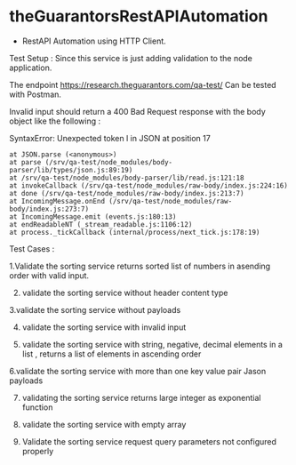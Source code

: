 # theGuarantorsRestAPIAutomation

- RestAPI Automation using HTTP Client. 

Test Setup :  Since this service is just adding validation to the node application.

The endpoint https://research.theguarantors.com/qa-test/ Can be tested with Postman. 

Invalid input should return a 400 Bad Request response with the body object like the following : 

SyntaxError: Unexpected token l in JSON at position 17

    at JSON.parse (<anonymous>)
    at parse (/srv/qa-test/node_modules/body-parser/lib/types/json.js:89:19)
    at /srv/qa-test/node_modules/body-parser/lib/read.js:121:18
    at invokeCallback (/srv/qa-test/node_modules/raw-body/index.js:224:16)
    at done (/srv/qa-test/node_modules/raw-body/index.js:213:7)
    at IncomingMessage.onEnd (/srv/qa-test/node_modules/raw-body/index.js:273:7)
    at IncomingMessage.emit (events.js:180:13)
    at endReadableNT (_stream_readable.js:1106:12)
    at process._tickCallback (internal/process/next_tick.js:178:19)
    
Test Cases :     

1.Validate the sorting service returns sorted list of numbers in asending order with valid input. 

2. validate the sorting service without header content type 

3.validate the sorting service without payloads

4. validate the sorting service with invalid input 

5. validate the sorting service with string, negative, decimal elements in a list , returns a list of elements in ascending order 

6.validate the sorting service with more than one key value pair Jason payloads 

7. validating the sorting service returns large integer as exponential function 

8. validate the sorting service with empty array 

9. Validate the sorting service request query parameters not configured properly 

  


 




